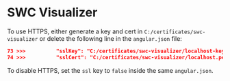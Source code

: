 # SWC Visualizer

To use HTTPS, either generate a key and cert in `C:/certificates/swc-visualizer` or delete the following line in the `angular.json` file:

```json
73 >>>          "sslKey": "C:/certificates/swc-visualizer/localhost-key.pem",
74 >>>          "sslCert": "C:/certificates/swc-visualizer/localhost.pem"
```

To disable HTTPS, set the `ssl` key to `false` inside the same `angular.json`.
